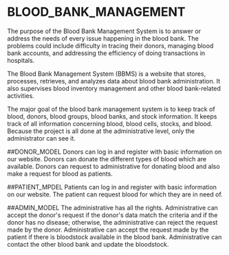 # BLOOD_BANK_MANAGEMENT

The purpose of the Blood Bank Management System is to answer or address the needs of every issue happening in the blood bank. The problems could include difficulty in tracing their donors, managing blood bank accounts, and addressing the efficiency of doing transactions in hospitals. 

The Blood Bank Management System (BBMS) is a website that stores, processes, retrieves, and analyzes data about blood bank administration. It also supervises blood inventory management and other blood bank-related activities.

The major goal of the blood bank management system is to keep track of blood, donors, blood groups, blood banks, and stock information. It keeps track of all information concerning blood, blood cells, stocks, and blood. Because the project is all done at the administrative level, only the administrator can see it.

##DONOR_MODEL
Donors can log in and register with basic information on our website. Donors can donate the different types of blood which are available. Donors can request to administrative for donating blood and also make a request for blood as patients.

##PATIENT_MPDEL
Patients can log in and register with basic information on our website. The patient can request blood for which they are in need of.

##ADMIN_MODEL
The administrative has all the rights. Administrative can accept the donor's request if the donor's data match the criteria and if the donor has no disease; otherwise, the administrative can reject the request made by the donor. 
Administrative can accept the request made by the patient if there is bloodstock available in the blood bank.
Administrative can contact the other blood bank and update the bloodstock.
